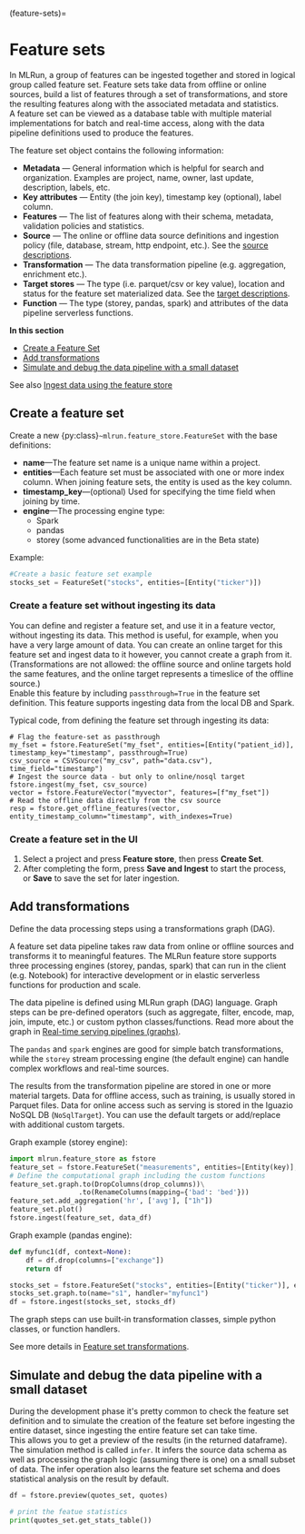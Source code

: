 (feature-sets)=
# Feature sets

In MLRun, a group of features can be ingested together and stored in logical group called feature set. 
Feature sets take data from offline or online sources, build a list of features through a set of transformations, and 
store the resulting features along with the associated metadata and statistics. <br>
A feature set can be viewed as a database table with multiple material implementations for batch and real-time access,
along with the data pipeline definitions used to produce the features.
 
The feature set object contains the following information:
- **Metadata** &mdash; General information which is helpful for search and organization. Examples are project, name, owner, last update, description, labels, etc.
- **Key attributes** &mdash; Entity (the join key), timestamp key (optional), label column.
- **Features** &mdash; The list of features along with their schema, metadata, validation policies and statistics.
- **Source** &mdash; The online or offline data source definitions and ingestion policy (file, database, stream, http endpoint, etc.). See the [source descriptions](../serving/available-steps.html#sources).
- **Transformation** &mdash; The data transformation pipeline (e.g. aggregation, enrichment etc.).
- **Target stores** &mdash; The type (i.e. parquet/csv or key value), location and status for the feature set materialized data. See the [target descriptions](../serving/available-steps.html#targets).
- **Function** &mdash; The type (storey, pandas, spark) and attributes of the data pipeline serverless functions.

**In this section**
- [Create a Feature Set](#create-a-feature-set)
- [Add transformations](#add-transformations)
- [Simulate and debug the data pipeline with a small dataset](#simulate-the-data-pipeline-with-a-small-dataset)


See also [Ingest data using the feature store](#ingest-data-fs)
  
   
## Create a feature set

Create a new {py:class}`~mlrun.feature_store.FeatureSet` with the base definitions:

* **name**&mdash;The feature set name is a unique name within a project. 
* **entities**&mdash;Each feature set must be associated with one or more index column. When joining feature sets, the entity is used as the key column.
* **timestamp_key**&mdash;(optional) Used for specifying the time field when joining by time.
* **engine**&mdash;The processing engine type:
   - Spark
   - pandas
   - storey (some advanced functionalities are in the Beta state)
   
Example:
```python
#Create a basic feature set example
stocks_set = FeatureSet("stocks", entities=[Entity("ticker")])
```


### Create a feature set without ingesting its data

You can define and register a feature set, and use it in a feature vector, without ingesting its data. This method is 
useful, for example, when you have a very large amount of data. You can create an online target for this feature set and 
ingest data to it however, you cannot create a graph from it. (Transformations are not allowed: the offline source and 
online targets hold the same features, and the online target represents a timeslice of the offline source.)  
Enable this feature by including `passthrough=True` in the feature set definition. This feature supports ingesting data 
from the local DB and Spark.

Typical code, from defining the feature set through ingesting its data:
```
# Flag the feature-set as passthrough
my_fset = fstore.FeatureSet("my_fset", entities=[Entity("patient_id)], timestamp_key="timestamp", passthrough=True) 
csv_source = CSVSource("my_csv", path="data.csv"), time_field="timestamp")
# Ingest the source data - but only to online/nosql target
fstore.ingest(my_fset, csv_source) 
vector = fstore.FeatureVector("myvector", features=[f"my_fset"])
# Read the offline data directly from the csv source
resp = fstore.get_offline_features(vector, entity_timestamp_column="timestamp", with_indexes=True) 
```

### Create a feature set in the UI

1. Select a project and press **Feature store**, then press **Create Set**.
3. After completing the form, press **Save and Ingest** to start the process, or **Save** to save the set for later ingestion.


## Add transformations 

Define the data processing steps using a transformations graph (DAG).

A feature set data pipeline takes raw data from online or offline sources and transforms it to meaningful features.
The MLRun feature store supports three processing engines (storey, pandas, spark) that can run in the client 
(e.g. Notebook) for interactive development or in elastic serverless functions for production and scale.

The data pipeline is defined using MLRun graph (DAG) language. Graph steps can be pre-defined operators 
(such as aggregate, filter, encode, map, join, impute, etc.) or custom python classes/functions. 
Read more about the graph in [Real-time serving pipelines (graphs)](../serving/serving-graph.html).

The `pandas` and `spark` engines are good for simple batch transformations, while the `storey` stream processing engine (the default engine)
can handle complex workflows and real-time sources.

The results from the transformation pipeline are stored in one or more material targets.  Data for offline 
access, such as training, is usually stored in Parquet files. Data for online access such as serving is stored 
in the Iguazio NoSQL DB (`NoSqlTarget`). You can use the default targets or add/replace with additional custom targets.

Graph example (storey engine):
```python
import mlrun.feature_store as fstore
feature_set = fstore.FeatureSet("measurements", entities=[Entity(key)], timestamp_key="timestamp")
# Define the computational graph including the custom functions
feature_set.graph.to(DropColumns(drop_columns))\
                 .to(RenameColumns(mapping={'bad': 'bed'}))
feature_set.add_aggregation('hr', ['avg'], ["1h"])
feature_set.plot()
fstore.ingest(feature_set, data_df)
```

Graph example (pandas engine):
```python
def myfunc1(df, context=None):
    df = df.drop(columns=["exchange"])
    return df

stocks_set = fstore.FeatureSet("stocks", entities=[Entity("ticker")], engine="pandas")
stocks_set.graph.to(name="s1", handler="myfunc1")
df = fstore.ingest(stocks_set, stocks_df)
```

The graph steps can use built-in transformation classes, simple python classes, or function handlers. 

See more details in [Feature set transformations](transformations.html).

## Simulate and debug the data pipeline with a small dataset
During the development phase it's pretty common to check the feature set definition and to simulate the creation of the feature set before ingesting the entire dataset, since ingesting the entire feature set can take time. <br>
This allows you to get a preview of the results (in the returned dataframe). The simulation method is called `infer`. It infers the source data schema as well as processing the graph logic (assuming there is one) on a small subset of data. 
The infer operation also learns the feature set schema and does statistical analysis on the result by default.
  
```python
df = fstore.preview(quotes_set, quotes)

# print the featue statistics
print(quotes_set.get_stats_table())
```






